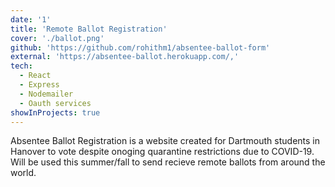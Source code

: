 ```yaml
---
date: '1'
title: 'Remote Ballot Registration'
cover: './ballot.png'
github: 'https://github.com/rohithm1/absentee-ballot-form'
external: 'https://absentee-ballot.herokuapp.com/,'
tech:
  - React
  - Express
  - Nodemailer
  - Oauth services
showInProjects: true
---
```


Absentee Ballot Registration is a website created for Dartmouth students in Hanover to vote despite onoging quarantine restrictions due to COVID-19. Will be used this summer/fall to send recieve remote ballots from around the world.